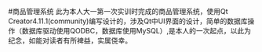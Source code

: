 #商品管理系统
此为本人大一第一次实训时完成的商品管理系统，使用Qt Creator4.11.1(community)编写设计的，涉及Qt中UI界面的设计，简单的数据库操作（数据库驱动使用QODBC，数据库使用MySQL）,是本人的一次起点，以此为纪念，如能对读者有所裨益，实属侥幸。
